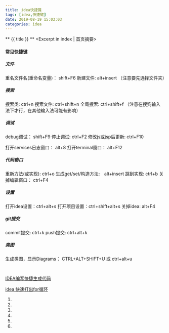 ```yaml
---
title: idea快捷键
tags: [idea,快捷键]
date: 2019-08-19 15:03:03
categories: idea
---
```

** {{ title }} ** <Excerpt in index | 首页摘要>


<!-- more -->

#### 常见快捷键

##### 文件
重名文件名(重命名变量)： shift+F6
新建文件: alt+insert （注意要先选择文件夹）


##### 搜索
搜索类: ctrl+n
搜索文件: ctrl+shift+n
全局搜索: ctrl+shift+f （注意在搜狗输入法下才行，在其他输入法可能有影响）


##### 调试
debug调试： shift+F9
停止调试: ctrl+F2
修改js或jsp后更新: ctrl+F10

打开services日志窗口： alt+8
打开terminal窗口： alt+F12

##### 代码窗口
重新方法(或实现): ctrl+o
生成get/set/构造方法:　alt+insert
跳到实现: ctrl+b
关掉编辑窗口： ctrl+F4


##### 设置
打开idea设置：ctrl+alt+s
打开项目设置：ctrl+shift+alt+s
关掉idea: alt+F4

##### git提交
commit提交: ctrl+k
push提交: ctrl+alt+k


##### 类图
生成类图，显示Diagrams： CTRL+ALT+SHIFT+U 或 ctrl+alt+u


### 
```

```

#### 
[IDEA编写快捷生成代码](https://www.cnblogs.com/elvin-j-x/p/12759947.html)

[idea 快速打出for循环](https://jingyan.baidu.com/article/86f4a73ead486437d7526947.html)

1. 
2. 
3. 

1. 
2. 
3. 
